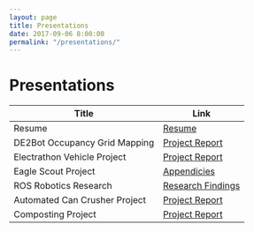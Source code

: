 ```yaml
---
layout: page
title: Presentations
date: 2017-09-06 8:00:00
permalink: "/presentations/"
---
```


<div id="presentation-title" markdown="1">

# Presentations

</div>


<div class="presentation-contents" markdown="1">
    
<div id="presentation-table" markdown="1">

|Title|Link|
|-----|----|
|Resume                         |[Resume](/assets/docs/Tyler-Lee-Resume.pdf)|
|DE2Bot Occupancy Grid Mapping  |[Project Report](/assets/docs/DE2Bot-Report.pdf)|
|Electrathon Vehicle Project    |[Project Report](/assets/docs/Electrathon-Vehicle.pdf)|
|Eagle Scout Project            |[Appendicies](/assets/docs/Eagle-Appendicies.pdf)|
|ROS Robotics Research          |[Research Findings](/assets/docs/ROS-Report.pdf)|
|Automated Can Crusher Project  |[Project Report](/assets/docs/Can-Crusher-Report.pdf)|
|Composting Project             |[Project Report](/assets/docs/Composting-Project.pdf)|

</div>

</div>